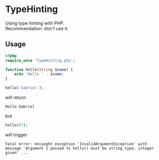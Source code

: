 TypeHinting
===========
Using type hinting with PHP. <br />
Recommendation: don't use it.

## Usage
```php
<?php
require_once 'TypeHinting.php';

function hello(string $name) {
    echo 'Hello ' . $name;
}

hello('Gabriel');
```

will return

```
Hello Gabriel
```
but
```php
hello(87);
```
will trigger
```
Fatal error: Uncaught exception 'InvalidArgumentException' with message 'Argument 1 passed to hello() must be string type, integer given' ...
```